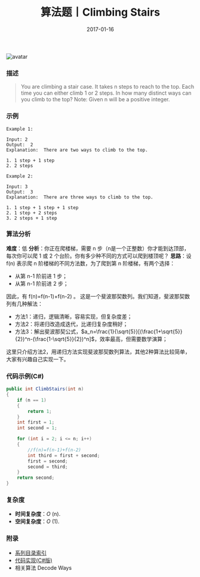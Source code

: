 ﻿---
title: 算法题丨Climbing Stairs
tags:
  - 算法
  - 编程技巧
  - 数据结构
categories: 计算机基础
date: 2017-01-16
---
![avatar](https://mysite.bj.bcebos.com/images/articles/c0a0a416-695d-496d-9b0e-3cd45580d5ed.jpg)

### 描述
>You are climbing a stair case. It takes n steps to reach to the top.
Each time you can either climb 1 or 2 steps. In how many distinct ways can you climb to the top?
Note: Given n will be a positive integer.

### 示例
```
Example 1:

Input: 2
Output:  2
Explanation:  There are two ways to climb to the top.

1. 1 step + 1 step
2. 2 steps
```
<!-- more -->
```
Example 2:

Input: 3
Output:  3
Explanation:  There are three ways to climb to the top.

1. 1 step + 1 step + 1 step
2. 1 step + 2 steps
3. 2 steps + 1 step
```

### 算法分析
**难度**：低
**分析**：你正在爬楼梯，需要 n 步（n是一个正整数）你才能到达顶部，每次你可以爬 1 或 2 个台阶。你有多少种不同的方式可以爬到楼顶呢？
**思路**：设 f(n) 表示爬 n 阶楼梯的不同方法数，为了爬到第 n 阶楼梯，有两个选择：
- 从第 n-1 阶前进 1 步；
- 从第 n-1 阶前进 2 步；

因此，有 f(n)=f(n-1)+f(n-2) 。
这是一个斐波那契数列。我们知道，斐波那契数列有几种解法：
- 方法1：递归，逻辑清晰，容易实现，但复杂度差；
- 方法2：将递归改造成迭代，比递归复杂度稍好；
- 方法3：解出斐波那契公式，$a_n=\frac{1}{\sqrt{5}}[(\frac{1+\sqrt{5}}{2})^n-(\frac{1-\sqrt{5}}{2})^n]$，效率最高，但需要数学演算；

这里只介绍方法2，用递归方法实现斐波那契数列算法，其他2种算法比较简单，大家有兴趣自己实现一下。

### 代码示例(C#)
```csharp
public int ClimbStairs(int n)
{
    if (n == 1)
    {
        return 1;
    }
    int first = 1;
    int second = 1;

    for (int i = 2; i <= n; i++)
    {
        //f(n)=f(n-1)+f(n-2)
        int third = first + second;
        first = second;
        second = third;
    }
    return second;
}
```

### 复杂度
- **时间复杂度**：*O* (n). 
- **空间复杂度**：*O* (1).

### 附录
- [系列目录索引](/posts/algorithm/index/)
- [代码实现(C#版)](https://github.com/lizzie2008/LeetCode.git)
- 相关算法 Decode Ways